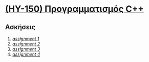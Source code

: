# [(ΗΥ-150) Προγραμματισμός C++](https://elearn.uoc.gr/enrol/index.php?id=899)

## Ασκήσεις

1. _[assignment 1](https://github.com/keybraker/CSD-Absolute-User-Manual/tree/master/ΜΑΘΗΜΑΤΑ/ΗΥ-150/assignment%201)_ 
2. _[assignment 2](https://github.com/keybraker/CSD-Absolute-User-Manual/tree/master/ΜΑΘΗΜΑΤΑ/ΗΥ-150/assignment%202)_
3. _[assignment 3](https://github.com/keybraker/CSD-Absolute-User-Manual/tree/master/ΜΑΘΗΜΑΤΑ/ΗΥ-150/assignment%203)_
4. _[assignment 4](https://github.com/keybraker/CSD-Absolute-User-Manual/tree/master/ΜΑΘΗΜΑΤΑ/ΗΥ-150/assignment%203)_


